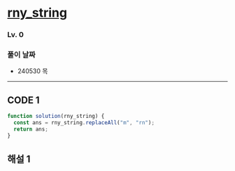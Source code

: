# [rny_string](https://school.programmers.co.kr/learn/courses/30/lessons/181863)

### Lv. 0

### 풀이 날짜

- 240530 목

---

## CODE 1

```javascript
function solution(rny_string) {
  const ans = rny_string.replaceAll("m", "rn");
  return ans;
}
```

## 해설 1
